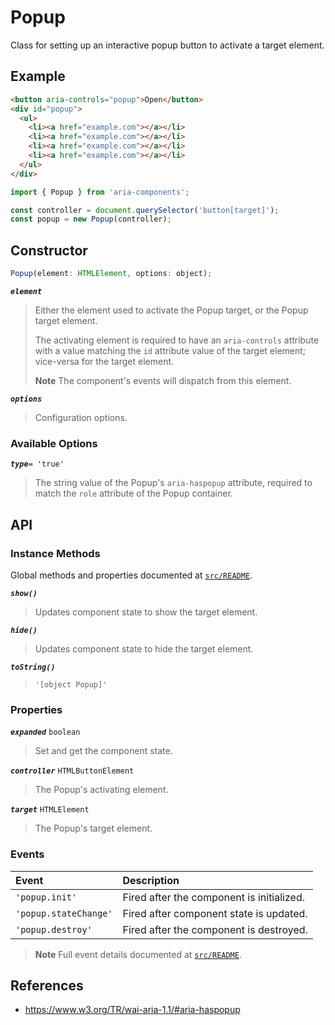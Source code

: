 Popup
=====

Class for setting up an interactive popup button to activate a target element.

## Example

```html
<button aria-controls="popup">Open</button>
<div id="popup">
  <ul>
    <li><a href="example.com"></a></li>
    <li><a href="example.com"></a></li>
    <li><a href="example.com"></a></li>
    <li><a href="example.com"></a></li>
  </ul>
</div>
```

```jsx
import { Popup } from 'aria-components';

const controller = document.querySelector('button[target]');
const popup = new Popup(controller);
```

## Constructor

```jsx
Popup(element: HTMLElement, options: object);
```

_**`element`**_  
> Either the element used to activate the Popup target, or the Popup target element.
> 
> The activating element is required to have an `aria-controls` attribute with a value matching the `id` attribute value of the target element; vice-versa for the target element.
>
> **Note** The component's events will dispatch from this element.

_**`options`**_  
> Configuration options.

### Available Options

_**`type`**_`= 'true'`  
> The string value of the Popup's `aria-haspopup` attribute, required to  
match the `role` attribute of the Popup container.

## API

### Instance Methods

Global methods and properties documented at [`src/README`](../).

_**`show()`**_  
> Updates component state to show the target element.

_**`hide()`**_  
> Updates component state to hide the target element.

_**`toString()`**_  
> `'[object Popup]'`

### Properties

_**`expanded`**_ `boolean`  
> Set and get the component state.

_**`controller`**_ `HTMLButtonElement`  
> The Popup's activating element.

_**`target`**_ `HTMLElement`  
> The Popup's target element.

### Events

| Event | Description |
|:-----|:----|
| `'popup.init'` | Fired after the component is initialized. |
| `'popup.stateChange'` | Fired after component state is updated. |
| `'popup.destroy'` | Fired after the component is destroyed. |

> **Note** Full event details documented at [`src/README`](../).

## References

- https://www.w3.org/TR/wai-aria-1.1/#aria-haspopup
